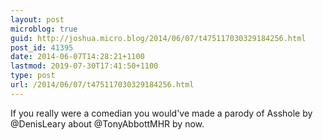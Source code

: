 ```yaml
---
layout: post
microblog: true
guid: http://joshua.micro.blog/2014/06/07/t475117030329184256.html
post_id: 41395
date: 2014-06-07T14:28:21+1100
lastmod: 2019-07-30T17:41:50+1100
type: post
url: /2014/06/07/t475117030329184256.html
---
```

If you really were a comedian you would've made a parody of Asshole by @DenisLeary about @TonyAbbottMHR by now.
